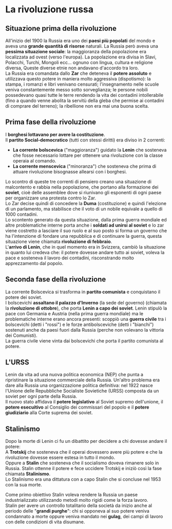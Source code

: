 # La rivoluzione russa

## Situazione prima della rivoluzione

All'inizio del 1900 la Russia era uno dei **paesi più popolati** del mondo e aveva una **grande quantità di risorse** naturali. La Russia però aveva una **pessima situazione sociale**: la maggioranza della popolazione era localizzata ad ovest (verso l'europa). La popolazione era divisa in Slavi, Polacchi, Turchi, Mongoli ecc... ognuno con lingua, cultura e religione diversa, Queste diverse etnie non andavano d'accordo tra loro. \
La Russia era comandata dallo **Zar** che deteneva il **potere assoluto** e utilizzava questo potere in maniera molto aggressiva (dispotismo): la stampa, i romanzi e libri venivano censurati; l'insegnamento nelle scuole veniva constantemente messo sotto sorveglianza; le persone nobili possedevano quasi tutte le terre rendendo la vita dei contadini intollerabile (fino a quando venne abolita la servitù della gleba che permise ai contadini di comprare del terreno); la ribellione non era mai una buona scelta.

## Prima fase della rivoluzione

I **borghesi lottavano per avere la costituzione**. \
Il **partito Social-democratico** (tutti con stessi diritti) era diviso in 2 correnti:

- **La corrente bolscevica** ("maggioranza") guidato la **Lenin** che sosteneva che fosse necessario lottare per ottenere una rivoluzione con la classe operaia al comando.
- **La corrente menscevica** ("minoranza") che sosteneva che prima di attuare rivoluzione bisognasse allearsi con i borghesi.

Lo scontro di queste tre correnti di pensiero creano una situazione di malcontento e rabbia nella popolazione, che portano alla formazione dei **soviet**, cioè delle assemblee dove si riunivano gli esponenti di ogni paese per organizzare una protesta contro lo Zar. \
Lo Zar decise quindi di concedere la **Duma** (costituzione) e quindi l'elezione di un parlamento, ma stabilisce che il voto di un nobile equivale a quello di 1000 contadini. \
Lo scontento generato da questa situazione, dalla prima guerra mondiale ed altre problematiche interne porta anche i **soldati ad unirsi al soviet** e lo zar viene costretto a lasciare il suo ruolo e al suo posto si forma un governo che ha l'intenzione di fondare una repubblica e di continuare la guerra, questa situazione viene chiamata **rivoluzione di febbraio**. \
L'**arrivo di Lenin**, che in quel momento era in Svizzera, cambiò la situazione in quanto lui credeva che: il potere dovesse andare tutto ai soviet, voleva la pace e sosteneva il lavoro dei contadini, risconstrando molto apprezzamento dal popolo.

## Seconda fase della rivoluzione

La corrente Bolscevica si trasforma in **partito comunista** e conquistano il potere dei soviet. \
I bolscevichi **assaltano il palazzo d'Inverno** (la sede del governo) (chiamata la **rivoluzione di ottobre**), che porta **Lenin a capo dei soviet**. Lenin stipulò la pace con Germania e Austria (nella prima guerra mondiale) ma le problematiche interne erano ancora presenti: scoppiò una **guerra civile** tra i bolscevichi (detti i "rossi") e le forze antibolsceviche (detti i "bianchi") sostenuti anche da paesi fuori dalla Russia (perche non volevano la vittoria dei Comunisti). \
La guerra civile viene vinta dai bolscevichi che porta il partito comunista al potere.

## L'URSS

Lenin da vita ad una nuova politica economica (NEP) che punta a ripristinare la situazione commerciale della Russia. Un'altro problema era dare alla Russia una organizzazione politica definitiva: nel 1922 nasce l'Unione delle Repubbliche Socialiste Sovietiche (URSS) composta da un soviet per ogni parte della Russia. \
Il nuovo stato affidava il **potere legislativo** al Soviet supremo dell'unione, il **potere esecuitivo** al Consiglio dei commissari del popolo e il **potere giudiziario** alla Corte suprema dei soviet.

## Stalinismo

Dopo la morte di Lenin ci fu un dibattito per decidere a chi dovesse andare il potere: \
A **Trotskij** che sosteneva che il operai dovessero avere più potere e che la rivoluzione dovesse essere estesa in tutto il mondo. \
Oppure a **Stalin** che sosteneva che il socialismo doveva rimanere solo in Russia.
Stalin ottenne il potere e fece uccidere Trotskij e iniziò così la fase chiamata **Stalinismo**. \
Lo Stalinismo era una dittatura con a capo Stalin che si concluse nel 1953 con la sua morte.

Come primo obiettivo Stalin voleva rendere la Russia un paese industrializzato utilizzando metodi molto rigidi come la forza lavoro. \
Stalin per avere un controllo totalitario della società da inizio anche al periodo delle "**grandi purghe**": chi si opponeva al suo potere veniva condannato a morte
oppure veniva mandato nei **gulag**, dei campi di lavoro con delle condizioni di vita disumane.
